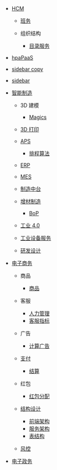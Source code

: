   - [HCM](/HCM/README.md)
    - [班务](/HCM/班务/README.md)
      
    - 组织结构
      - [目录服务](/HCM/组织结构/目录服务.md)
  - [hpaPaaS](/hpaPaaS/README.md)
    
  - [sidebar copy](/sidebar%20copy.md)
  - [sidebar](/sidebar.md)
  - [智能制造](/智能制造/README.md)
    - 3D 建模
      - [Magics](/智能制造/3D%20建模/Magics/README.md)
        
    - [3D 打印](/智能制造/3D%20打印/README.md)
      
    - [APS](/智能制造/APS/README.md)
      - [排程算法](/智能制造/APS/排程算法.md)
    - [ERP](/智能制造/ERP/README.md)
      
    - [MES](/智能制造/MES/README.md)
      
    - [制造中台](/智能制造/制造中台/README.md)
      
    - [增材制造](/智能制造/增材制造/README.md)
      - [BoP](/智能制造/增材制造/BoP.md)
    - [工业 4.0](/智能制造/工业%204.0/README.md)
      
    - [工业设备服务](/智能制造/工业设备服务/README.md)
      
    - [研发设计](/智能制造/研发设计/README.md)
      
  - [电子商务](/电子商务/README.md)
    - 商品
      - [商品](/电子商务/商品/商品.md)
    - 客服
      - [人力管理](/电子商务/客服/人力管理.md)
      - [客服指标](/电子商务/客服/客服指标.md)
    - 广告
      - [计算广告](/电子商务/广告/计算广告.md)
    - [支付](/电子商务/支付/README.md)
      - [结算](/电子商务/支付/结算/README.md)
        
    - 红包
      - [红包分配](/电子商务/红包/红包分配.md)
    - [结构设计](/电子商务/结构设计/README.md)
      - [前端架构](/电子商务/结构设计/前端架构.md)
      - [服务架构](/电子商务/结构设计/服务架构.md)
      - [表结构](/电子商务/结构设计/表结构.md)
    - [风控](/电子商务/风控/README.md)
      
  - [电子政务](/电子政务/README.md)
    